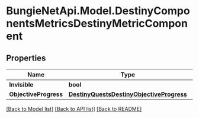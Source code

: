 # BungieNetApi.Model.DestinyComponentsMetricsDestinyMetricComponent
## Properties

Name | Type | Description | Notes
------------ | ------------- | ------------- | -------------
**Invisible** | **bool** |  | [optional] 
**ObjectiveProgress** | [**DestinyQuestsDestinyObjectiveProgress**](DestinyQuestsDestinyObjectiveProgress.md) |  | [optional] 

[[Back to Model list]](../README.md#documentation-for-models) [[Back to API list]](../README.md#documentation-for-api-endpoints) [[Back to README]](../README.md)

